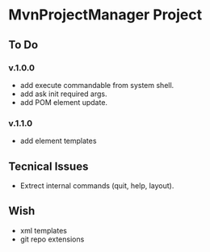 # MvnProjectManager Project

## To Do

### v.1.0.0

* add execute commandable from system shell.
* add ask init required args. 
* add POM element update.

### v.1.1.0

* add element templates

## Tecnical Issues

* Extrect internal commands (quit, help, layout).

## Wish

* xml templates
* git repo extensions
